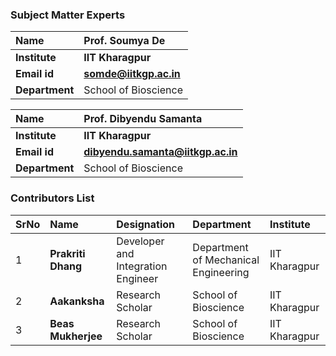 ### Subject Matter Experts

<b>Name | <b> Prof. Soumya De 
:--|:--|
<b> Institute | <b>  IIT Kharagpur
<b> Email id|     <b>  somde@iitkgp.ac.in
<b> Department |  School of Bioscience

<b>Name | <b>  Prof. Dibyendu Samanta 
:--|:--|
<b> Institute | <b>  IIT Kharagpur
<b> Email id|     <b>  dibyendu.samanta@iitkgp.ac.in
<b> Department |  School of Bioscience

### Contributors List

SrNo | Name  | Designation | Department| Institute| 
:--|:--|:--|:--|:--|
1 | **Prakriti Dhang** | Developer and Integration Engineer| Department of Mechanical Engineering | IIT Kharagpur |
2 | **Aakanksha** | Research Scholar | School of Bioscience | IIT Kharagpur |
3 | **Beas Mukherjee** | Research Scholar | School of Bioscience | IIT Kharagpur |
